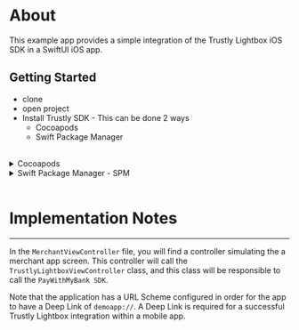# About

This example app provides a simple integration of the Trustly Lightbox iOS SDK in a SwiftUI iOS app. 

## Getting Started

- clone
- open project
- Install Trustly SDK - This can be done 2 ways
    - Cocoapods
    - Swift Package Manager

<br />

<details>
<summary>Cocoapods</summary>
<br />

TrustlySDK is available through [CocoaPods](https://cocoapods.org). To install
it, simply add the following line to your Podfile:

```ruby
pod 'TrustlySDK'
```

In order to develop or test against an unreleased version of this SDK it is possible to install the pod from a branch of this repo:
```ruby
pod 'TrustlySDK', :git => 'https://github.com/TrustlyInc/trustly-ios.git', :branch => '<BRANCH_NAME>'
```
</details>

<details>
<summary>Swift Package Manager - SPM</summary>
<br />

TrustlySDK is available through [Swift Package Manager](https://www.swift.org/package-manager/). To install it from Xcode simply click on File -> Add packages -> Search or Enter Package URL, paste the github url about this package `https://github.com/TrustlyInc/trustly-ios.git`:

![Add package url](resources/swift_package_manager.png)

For production choose the `main` branch, but in order to develop or test against an unreleased version of this SDK choose the branch listed in the [release version table](#versions).
</details>
<br />


# Implementation Notes

*****

In the `MerchantViewController` file, you will find a controller simulating the a merchant app screen. This controller will call the `TrustlyLightboxViewController` class, and this class will be responsible to call the `PayWithMyBank SDK`.

Note that the application has a URL Scheme configured in order for the app to have a Deep Link of `demoapp://`. A Deep Link is required for a successful Trustly Lightbox integration within a mobile app.


